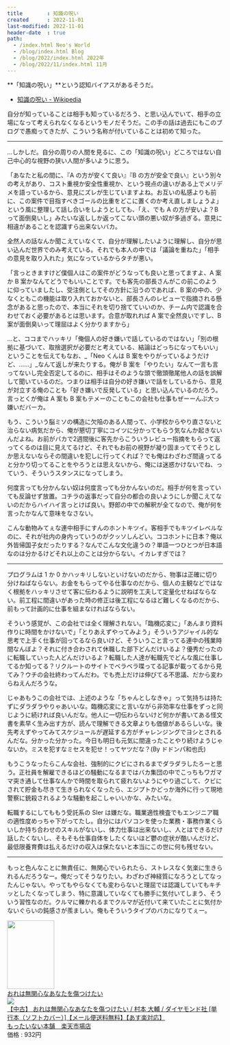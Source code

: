 ```yaml
---
title        : 知識の呪い
created      : 2022-11-01
last-modified: 2022-11-01
header-date  : true
path:
  - /index.html Neo's World
  - /blog/index.html Blog
  - /blog/2022/index.html 2022年
  - /blog/2022/11/index.html 11月
---
```


**「知識の呪い」**という認知バイアスがあるそうだ。

- [知識の呪い - Wikipedia](https://ja.wikipedia.org/wiki/%E7%9F%A5%E8%AD%98%E3%81%AE%E5%91%AA%E3%81%84)

自分が知っていることは相手も知っているだろう、と思い込んでいて、相手の立場になって考えられなくなるというモノだそうだ。この手の話は過去にもこのブログで愚痴ってきたが、こういう名称が付いていることは初めて知った。

---

…しかしだ。自分の周りの人間を見るに、この「知識の呪い」どころではない自己中心的な視野の狭い人間が多いように思う。

「あなたと私の間に、『A の方が安くて良い』『B の方が安全で良い』という別々の考えがあり、コスト重視か安全性重視か、という視点の違いがある上でメリデメを語っているから、意見にズレが生じていますよね。お互いの私感よりも前に、この案件で目指すべきゴールの比重をどこに置くのか考え直しましょうよ」という風に整理して話し合いをしようとしても、「え、でも A の方が安いよ？B って面倒臭いし」みたいな返ししか返ってこない頭の悪い奴が多過ぎる。意見に相違があることを認識すら出来ないバカ。

全然人の話なんか聞こえていなくて、自分が理解したいように理解し、自分が思い込んだ世界でのみ考えている。それでも本人の中では「議論を重ねた」「相手の意見を取り入れた」気になっているからタチが悪い。

「言っときますけど僕個人はこの案件がどうなっても良いと思ってますよ、A 案か B 案かなんてどうでもいいことです。でも客先の部長さんがこの前このように仰っていましたし、受注側としてその方針に沿うのであれば、B 案の中の、少なくともこの機能は取り入れておかないと、部長さんのレビューで指摘される懸念があると思ったので、本当にそれを切り捨てていいのか、チーム内で認識を合わせておく必要があるとは思います。合意が取れれば A 案で全然良いですし、B 案が面倒臭いって理屈はよく分かりますから」

…と、ココまでハッキリ「俺個人の好き嫌いで話しているのではない」「別の根拠に基づいて、取捨選択が必要だと考えている、結論はどっちになってもいい」ということを伝えてもなお、_「Neo くんは B 案をやりがっているようだけど、……」_なんて返しが来たりする。俺が B 案を「やりたい」なんて一言も言ってないし完全否定してるのに、相手はそのような頭で徹頭徹尾他人の話を誤解して聞いているのだ。つまりは相手は自分の好き嫌いで話をしているから、意見が対立する俺のことも「好き嫌いで反発している」と思い込んでいるのだろう。言っとくが俺は A 案も B 案もテメーのこともこの会社も仕事もぜーーんぶ大っ嫌いだバーカ。

もう、こういう脳ミソの構造に欠陥のある人間って、小学校からやり直さないと治らない病気だから、俺が懇切丁寧にコイツに分かってもらう気なんか起きないんだよね。お前がバカで2週間後に客先からこういうレビュー指摘をもらって返ってくるのは目に見えてるけど、それでもお前の視野が凝り固まっててそうとしか思えないならその間違いを犯しに行ってくれば？でも俺はわざわざ間違ってると分かり切ってることをやろうとは思えないから、俺には迷惑かけないでね、っていう、そういうスタンスになってしまう。

何度言っても分かんない奴は何度言っても分かんないのだ。相手が何を言っていても反論せず放置。コチラの返事だって自分の都合の良いようにしか聞こえてないのだからハイハイ言っとけば良い。野郎の中での解釈が全てなので、俺が何を言ったかなんて意味をなさない。

こんな動物みてぇな連中相手にすんのホントキツイ。客相手でもキツイレベルなのに、それが社内の身内っていうのがクッソしんどい。ココホントに日本？俺以外皆帰国子女だったりする？なんでこんな文化違うの？単語一つひとつが日本語なのは分かるけどそれ以上のことは分からない。イカレすぎでは？

---

プログラムは 1 か 0 かハッキリしないといけないのだから、物事は正確に切り分けねばならない。お金をもらってやる仕事なのだから、個人の主観などではなく根拠をハッキリさせて客に伝わるように説明を工夫して定量化せねばならない。前工程に間違いがあった時の修正は後工程になるほど難しくなるのだから、前もって計画的に仕事を組まなければならない。

そういう感覚が、この会社では全く理解されない。「臨機応変に」「あんまり資料作りに時間をかけないで」「とりあえずやってみよう」そういうアジャイル的な思考で上手く仕事が回ってるなら良いけど、そういうこと言ってる連中の残業時間なんぼよ？それに付き合わされて休職した部下どんだけいるよ？優秀だったのに転職していった人どんだけいるよ？転職した人達が転職先でどんな風に仕事してるか知ってる？リクルートのサイトでベラベラ喋ってる記事が載ってるから見てみ？ウチの会社終わってんだわ。でも売上だけは伸びてる不思議、だから変わらねえんだろうな。

じゃあもうこの会社では、上述のような「ちゃんとしなきゃ」って気持ちは持たずにダラダラやりゃあいいな。臨機応変にと言いながら非効率な仕事をずっと同じように続ければ良いんだな。他人に一切伝わらないけど何かが書いてある怪文書を素早く生み出す方が、読んで理解できる文章よりも価値があるらしいな。後先考えずやってみてスケジュールが遅延する方がチャレンジングでヨシとされるんだな。分かった分かった。今日も明日も元気に間違ったことやり続けようじゃないか。ミスを犯すなミセスを犯せ！ってヤツだな？(By ドドンパ和也氏)

もうこうなったらこんな会社、強制的にクビにされるまでダラダラしたろーと思う。正社員を解雇できるほどの騒動になるまではバカ集団の中でこっちもワガママ突き通して仕事なんかで時間を取られて疲れないようにやり過ごして、クビにされて貯金も尽きて生きられなくなったら、エジプトかどっか海外に行って現地警察に銃殺されるような騒動を起こしゃいいかな、みたいな。

転職するにしてももう受託系の SIer は嫌だな。職業適性検査でもエンジニア職の適性度めっちゃ下がってたし。自分にはパソコンを使った業務・事務作業くらいしか持ち合わせのスキルがないし、体力仕事は出来ないし、人とはできるだけ話したくないし、そもそも仕事自体をしたくないほど鬱の症状が酷いんだけど、最低限養育費は払えるだけの収入は保たないと本当にこの世に何も残せない。

---

もっと色んなことに無責任に、無関心でいられたら、ストレスなく気楽に生きられるんだろうなー。俺だってそうなりたい。わざわざ神経質になろうとしてなったんじゃない。やってもやらなくても変わらないと理屈では認識していてもキチッとしたくなってしまう、特に意識していなくても勝手に気付いてしまう、そういう習性なのだ。クルマに轢かれるまでクルマが近付いて来ていたことに気付かないぐらいの鈍感さが羨ましい。俺もそういうタイプのバカになりてぇー。

<div class="ad-amazon">
  <div class="ad-amazon-image">
    <a href="https://www.amazon.co.jp/dp/B08LVJFHJW?tag=neos21-22&amp;linkCode=osi&amp;th=1&amp;psc=1">
      <img src="https://m.media-amazon.com/images/I/51pInF6yXlL._SL160_.jpg" width="110" height="160">
    </a>
  </div>
  <div class="ad-amazon-info">
    <div class="ad-amazon-title">
      <a href="https://www.amazon.co.jp/dp/B08LVJFHJW?tag=neos21-22&amp;linkCode=osi&amp;th=1&amp;psc=1">おれは無関心なあなたを傷つけたい</a>
    </div>
  </div>
</div>

<div class="ad-rakuten">
  <div class="ad-rakuten-image">
    <a href="https://hb.afl.rakuten.co.jp/hgc/g00qs412.waxycd58.g00qs412.waxyd79c/?pc=https%3A%2F%2Fitem.rakuten.co.jp%2Fcomicset%2F4478111448%2F&amp;m=http%3A%2F%2Fm.rakuten.co.jp%2Fcomicset%2Fi%2F13590314%2F">
      <img src="https://thumbnail.image.rakuten.co.jp/@0_mall/comicset/cabinet/08846019/bk8b0hioougbqwxl.jpg?_ex=128x128">
    </a>
  </div>
  <div class="ad-rakuten-info">
    <div class="ad-rakuten-title">
      <a href="https://hb.afl.rakuten.co.jp/hgc/g00qs412.waxycd58.g00qs412.waxyd79c/?pc=https%3A%2F%2Fitem.rakuten.co.jp%2Fcomicset%2F4478111448%2F&amp;m=http%3A%2F%2Fm.rakuten.co.jp%2Fcomicset%2Fi%2F13590314%2F">【中古】 おれは無関心なあなたを傷つけたい / 村本 大輔 / ダイヤモンド社 [単行本（ソフトカバー）]【メール便送料無料】【あす楽対応】</a>
    </div>
    <div class="ad-rakuten-shop">
      <a href="https://hb.afl.rakuten.co.jp/hgc/g00qs412.waxycd58.g00qs412.waxyd79c/?pc=https%3A%2F%2Fwww.rakuten.co.jp%2Fcomicset%2F&amp;m=http%3A%2F%2Fm.rakuten.co.jp%2Fcomicset%2F">もったいない本舗　楽天市場店</a>
    </div>
    <div class="ad-rakuten-price">価格 : 932円</div>
  </div>
</div>
